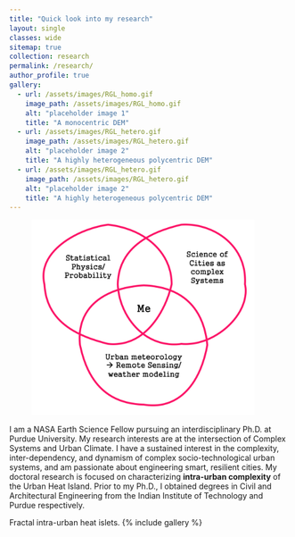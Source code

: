 ```yaml
---
title: "Quick look into my research"
layout: single
classes: wide
sitemap: true
collection: research
permalink: /research/
author_profile: true
gallery:
  - url: /assets/images/RGL_homo.gif
    image_path: /assets/images/RGL_homo.gif
    alt: "placeholder image 1"
    title: "A monocentric DEM"
  - url: /assets/images/RGL_hetero.gif
    image_path: /assets/images/RGL_hetero.gif
    alt: "placeholder image 2"
    title: "A highly heterogeneous polycentric DEM"
  - url: /assets/images/RGL_hetero.gif
    image_path: /assets/images/RGL_hetero.gif
    alt: "placeholder image 2"
    title: "A highly heterogeneous polycentric DEM"
---
```



<figure style="width: 400px" class="align-right">
  <img src="/assets/images/Research-Venn-white.png" alt="Research Venn">
</figure>

I am a NASA Earth Science Fellow pursuing an interdisciplinary Ph.D. at Purdue University. My research interests are at the intersection of Complex Systems and Urban Climate. I have a sustained interest in the complexity, inter-dependency, and dynamism of complex socio-technological urban systems, and am passionate about engineering smart, resilient cities. My doctoral research is focused on characterizing **intra-urban complexity** of the Urban Heat Island. Prior to my Ph.D., I obtained degrees in Civil and Architectural Engineering from the Indian Institute of Technology and Purdue respectively.

Fractal intra-urban heat islets.
{% include gallery %}


<!--
This page is under construction
## Intra-urban heat islets

<figure style="width: 850px" class="align-center">
  <img src="/assets/images/World_Map.png" alt="">
</figure>

-->
